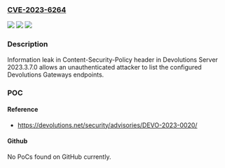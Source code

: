 ### [CVE-2023-6264](https://cve.mitre.org/cgi-bin/cvename.cgi?name=CVE-2023-6264)
![](https://img.shields.io/static/v1?label=Product&message=Server&color=blue)
![](https://img.shields.io/static/v1?label=Version&message=0%3C%3D%202023.3.7%20&color=brighgreen)
![](https://img.shields.io/static/v1?label=Vulnerability&message=n%2Fa&color=brighgreen)

### Description

Information leak in Content-Security-Policy header in Devolutions Server 2023.3.7.0 allows an unauthenticated attacker to list the configured Devolutions Gateways endpoints.

### POC

#### Reference
- https://devolutions.net/security/advisories/DEVO-2023-0020/

#### Github
No PoCs found on GitHub currently.

